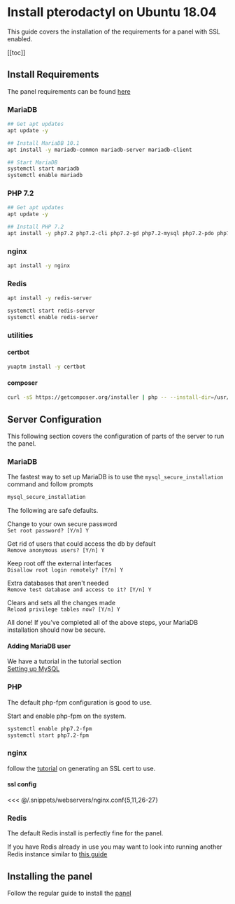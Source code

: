 # Install pterodactyl on Ubuntu 18.04

This guide covers the installation of the requirements for a panel with SSL enabled.

[[toc]]

## Install Requirements

The panel requirements can be found [here](/panel/getting_started.md#dependencies)

### MariaDB

```bash
## Get apt updates
apt update -y

## Install MariaDB 10.1
apt install -y mariadb-common mariadb-server mariadb-client

## Start MariaDB
systemctl start mariadb
systemctl enable mariadb
```

### PHP 7.2

```bash
## Get apt updates
apt update -y

## Install PHP 7.2
apt install -y php7.2 php7.2-cli php7.2-gd php7.2-mysql php7.2-pdo php7.2-mbstring php7.2-tokenizer php7.2-bcmath php7.2-xml php7.2-fpm php7.2-curl php7.2-zip
```

### nginx

```bash
apt install -y nginx
```

### Redis

```bash
apt install -y redis-server

systemctl start redis-server
systemctl enable redis-server
```

### utilities

#### certbot
```bash
yuaptm install -y certbot
```

#### composer
```bash
curl -sS https://getcomposer.org/installer | php -- --install-dir=/usr/local/bin --filename=composer
```

## Server Configuration

This following section covers the configuration of parts of the server to run the panel.

### MariaDB
The fastest way to set up MariaDB is to use the `mysql_secure_installation` command and follow prompts

```bash
mysql_secure_installation
```

The following are safe defaults.

Change to your own secure password  
`Set root password? [Y/n] Y`

Get rid of users that could access the db by default  
`Remove anonymous users? [Y/n] Y`

Keep root off the external interfaces  
`Disallow root login remotely? [Y/n] Y`

Extra databases that aren't needed  
`Remove test database and access to it? [Y/n] Y`

Clears and sets all the changes made  
`Reload privilege tables now? [Y/n] Y`

All done! If you've completed all of the above steps, your MariaDB  
installation should now be secure.

#### Adding MariaDB user
We have a tutorial in the tutorial section  
[Setting up MySQL](/tutorials/mysql_setup.md)

### PHP

The default php-fpm configuration is good to use.

Start and enable php-fpm on the system.
```bash
systemctl enable php7.2-fpm
systemctl start php7.2-fpm
```

### nginx

follow the [tutorial](/tutorials/creating_ssl_certificates.md) on generating an SSL cert to use.

#### ssl config
<<< @/.snippets/webservers/nginx.conf{5,11,26-27}


### Redis
The default Redis install is perfectly fine for the panel.

If you have Redis already in use you may want to look into running another Redis instance similar to [this guide](https://community.pivotal.io/s/article/How-to-setup-and-run-multiple-Redis-server-instances-on-a-Linux-host)

## Installing the panel
Follow the regular guide to install the [panel](/panel/getting_started.md#installation)